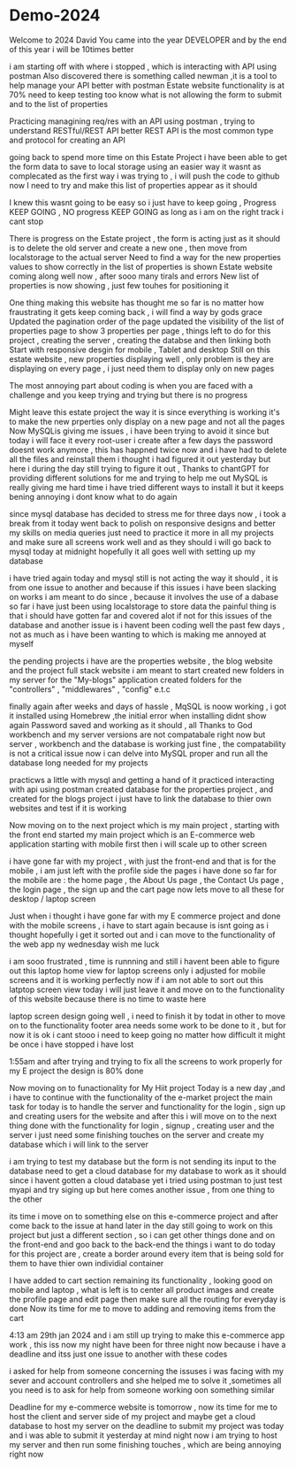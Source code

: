    # Demo-2024

Welcome to 2024 David You came into the year  DEVELOPER and by the end of this year i will be 10times better 


i am starting off with where i stopped , which is interacting with API using postman 
Also discovered there is something called newman ,it is a tool to help manage your API better with postman 
Estate website functionality is at 70% need to keep testing too know what is not allowing the form to submit and to the list of properties 

Practicing managining req/res with an API using postman , trying to understand RESTful/REST API better
REST API is the most common type and protocol for creating an API

going back to spend more time on this Estate Project
i have been able to get the form data to save to local storage using an easier way
it wasnt as complecated as the first way i was trying to , i will push the code to github now
I need to try and make this list of properties appear as it should

I knew this wasnt going to be easy so i just have to keep going , 
Progress KEEP GOING , NO progress KEEP GOING as long as i am on the right track i cant stop 

There is progress on the Estate project , the form is acting just as it should
is to delete the old server and create a new one , then move from localstorage to the actual server
Need to find a way for the new properties values to show correctly in the list of properties is shown
Estate website coming along well now , after sooo many tirals and errors
New list of properties is now showing , just  few touhes for positioning it 

One thing making this website has thought me so far is no matter how fraustrating it gets keep coming back , i will find a way 
by gods grace 
Updated the pagination order of the page 
updated the visibility of the list of properties page to show 3 properties per page , 
things left to do for this project , creating the server , creating the databse and then linking both 
Start with responsive desgin for mobile , Tablet and desktop 
Still on this estate website , new properties displaying well , only problem is they are displaying on every page , i just need them to display only on new pages 

The most annoying part about coding is when you are faced with a challenge and you keep trying and trying but there is no progress 

Might leave this estate project the way it is since everything is working it's to make the new prperties only display on a new page and not all the pages  
Now MySQLis giving me issues , i have been trying to avoid it since but today i will face it
every root-user i create after a few days the password doesnt work anymore , this has happned twice now and i have had to delete all the files and reinstall them
i thought i had figured it out yesterday but here i during the day still trying to figure it out , Thanks to chantGPT for providing different solutions for me and trying to help me out
MySQL is really giving me hard time
i have tried different ways to install it but it keeps bening annoying 
i dont know what to do again 

since mysql database has decided to stress me for three days now , i took a break from it today 
went back to polish on responsive designs and better my skills on media queries
just need to practice it more in all my projects and make sure all screens work well and as they should 
i will go back to mysql today at midnight hopefully it all goes well with setting up my database 

i have tried again today and mysql still is not acting the way it should , it is from one issue to another
and because if this issues i have been slacking on works i am meant to do since , because it involves the use of a dabase 
so far i have just been using localstorage to store data 
the painful thing is that i should have gotten far and covered alot if not for this issues of the database 
and another issue is i havent been coding well the past few days , not as much as i have been wanting to which is making me annoyed at myself 

the pending projects i have are the properties website , the blog website and the project full stack website i am meant to start
created new folders in my server for the "My-blogs" application 
created folders for the "controllers" , "middlewares" , "config" e.t.c

finally again after weeks and days of hassle , MqSQL is noow working , i got it installed using Homebrew  ,the initial error when installing didnt show again 
Password saved and working as it should , all Thanks to God 
workbench and my server versions are not compatabale right now but server , workbench and the database is working just fine , the compatability is not a critical issue
now i can delve into MySQL proper and run all the database long needed for my projects  

practicws a little with mysql and getting a hand of it 
practiced interacting with api using postman 
created database for the properties project , and created for the blogs project 
i just have to link the database to thier own websites and test if it is working 

Now moving on to the next project which is my main project , starting with the front end
started my main project which is an E-commerce web application 
starting with mobile first then i will scale up to other screen 

i have gone far with my project , with just the front-end and that is for the mobile , i am just left with the profile side 
the pages i have done so far for the mobile are : the home page , the About Us page , the Contact Us page  , the login page , the sign up and the cart page 
now lets move to all these for desktop / laptop screen 

Just when i thought i have gone far with my E commerce project and done with the mobile screens , i have to start again because is isnt going as i thought 
hopefully i get it sorted out and i can move to the functionality of the web app ny wednesday 
wish me luck 

i am sooo frustrated  , time is runnning and still i havent been able to figure out this laptop home view for laptop screens only 
i adjusted for mobile screens and it is working perfectly now
if i am not able to sort out this latptop screen view today i will just leave it and move on to the functionality of this website because there is no time to waste here 

laptop screen design going well , i need to finish it by todat in other to move on to the functionality 
footer area needs some work to be done to it , but for now it is ok 
i cant stooo i need to keep going no matter how difficult it might be 
once i have stopped i have lost 

1:55am and after trying and trying to fix all the screens to work properly for my E project the design is 80% done 

Now moving on to funactionality for My Hiit project
Today is a new day ,and i have to continue with the functionality of the e-market project
the main task for today is to handle the server and functionality for the login , sign up and creating users for the website and after this i will move on to the next thing 
done with the functionality for login , signup , creating user and the server 
i just need some finishing touches on the server and create my database which i will link to the server 

i am trying to test my database but the form is not sending its input to the database
need to get a cloud database for my database to work as it should 
since i havent gotten a cloud database yet i tried using postman to just test myapi and try siging up but here comes another issue , from one thing to the other 

its time i move on to something else on this e-commerce project and after come back to the issue at hand later in the day 
still going to work on this project but just  a different section , so i can get other things done and on the front-end and goo back to the back-end 
the things i want to do today for this project are , create a border around every item that is being sold for them to have thier own individial container 

I have added to cart section remaining its functionality , looking good on mobile and laptop , 
what is left is to center all product images and create the profile page and edit page then make sure all the routing for everyday is done 
Now its time for me to move to adding and removing items from the cart 

4:13 am 29th jan 2024 and i am still up trying to make this e-commerce app work , this iss now my night have been for three night now because i have a deadline 
and itss just one issue to another with these codes

i asked for help from someone concerning the issuses i was facing with my sever and account controllers and she helped me to solve it ,sometimes all you need is to ask for help from someone working oon something similar 

Deadline for my e-commerce website is tomorrow  , now its time for me to host the client and server side of my project and maybe get a cloud database to host my server on
the deadline to submit my project was today and i was able to submit it yesterday at mind night 
now i am trying to host my server and then run some finishing touches , which are being annoying right now 
